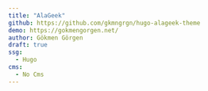 ```yaml
---
title: "AlaGeek"
github: https://github.com/gkmngrgn/hugo-alageek-theme
demo: https://gokmengorgen.net/
author: Gökmen Görgen
draft: true
ssg:
  - Hugo
cms:
  - No Cms
---
```

